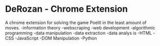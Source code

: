 # DeRozan - Chrome Extension
A chrome extension for solving the game Poeltl in the least amount of moves.
  -information theory
  -webscraping
  -web development
  -algorithmic programming
  -data manipulation
  -data extraction
  -data analys
  is
  -HTML
  -CSS 
  -JavaScript
  -DOM Manipulation
  -Python

